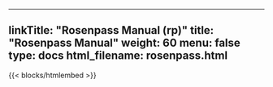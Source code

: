 
---
linkTitle: "Rosenpass Manual (rp)"
title: "Rosenpass Manual"
weight: 60
menu: false
type: docs
html_filename: rosenpass.html
---

{{< blocks/htmlembed >}}